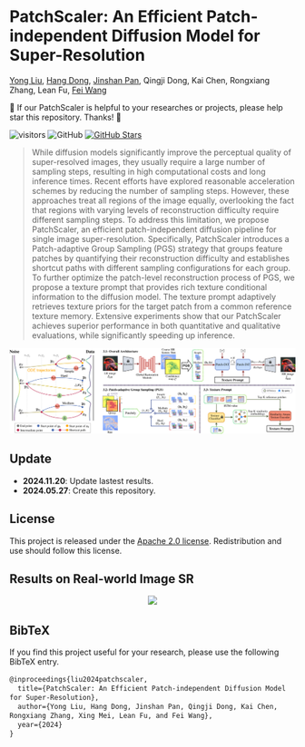 # PatchScaler: An Efficient Patch-independent Diffusion Model for Super-Resolution
[Yong Liu](https://scholar.google.com/citations?user=DT0LPIEAAAAJ&hl=en&oi=sra), 
[Hang Dong](https://scholar.google.com/citations?user=4DKepr8AAAAJ&hl=en&oi=sra), 
[Jinshan Pan](https://jspan.github.io/), 
Qingji Dong, 
Kai Chen, 
Rongxiang Zhang, 
Lean Fu, 
[Fei Wang](http://www.aiar.xjtu.edu.cn/info/1046/1242.htm)<br/>

:sparkling_heart: If our  PatchScaler is helpful to your researches or projects, please help star this repository. Thanks! :hugs: 

![visitors](https://visitor-badge.laobi.icu/badge?page_id=yongliuy/PatchScaler) 
<img alt="GitHub" src="https://img.shields.io/badge/license-Apache_2.0-brightgreen">
[![GitHub Stars](https://img.shields.io/github/stars/yongliuy/PatchScaler?style=social)](https://github.com/yongliuy/PatchScaler/)

>While diffusion models significantly improve the perceptual quality of super-resolved images, they usually require a large number of sampling steps, resulting in high computational costs and long inference times. 
Recent efforts have explored reasonable acceleration schemes by reducing the number of sampling steps. 
However, these approaches treat all regions of the image equally, overlooking the fact that regions with varying levels of reconstruction difficulty require different sampling steps. 
To address this limitation, we propose PatchScaler, an efficient patch-independent diffusion pipeline for single image super-resolution. 
Specifically, PatchScaler introduces a Patch-adaptive Group Sampling (PGS) strategy that groups feature patches by quantifying their reconstruction difficulty and establishes shortcut paths with different sampling configurations for each group. 
To further optimize the patch-level reconstruction process of PGS, we propose a texture prompt that provides rich texture conditional information to the diffusion model. 
The texture prompt adaptively retrieves texture priors for the target patch from a common reference texture memory. 
Extensive experiments show that our PatchScaler achieves superior performance in both quantitative and qualitative evaluations, while significantly speeding up inference. 
<p align="center">
<img src=assets/method.png width="1000px"/>
</p>

## Update
- **2024.11.20**: Update lastest results.
- **2024.05.27**: Create this repository.


## License
This project is released under the [Apache 2.0 license](./LICENSE). Redistribution and use should follow this license.

## Results on Real-world Image SR
<p align="center">
<img src=assets/results.png width="1000px"/>
</p>

## BibTeX
If you find this project useful for your research, please use the following BibTeX entry.
```
@inproceedings{liu2024patchscaler,
  title={PatchScaler: An Efficient Patch-independent Diffusion Model for Super-Resolution},
  author={Yong Liu, Hang Dong, Jinshan Pan, Qingji Dong, Kai Chen, Rongxiang Zhang, Xing Mei, Lean Fu, and Fei Wang},
  year={2024}
}
```
